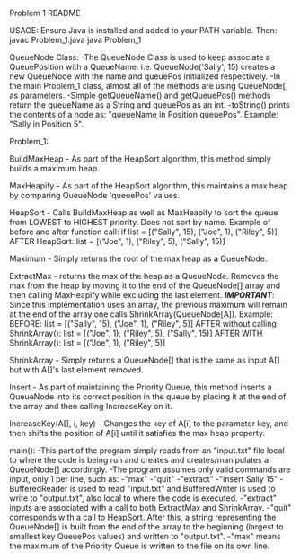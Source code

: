 Problem 1 README

USAGE: Ensure Java is installed and added to your PATH variable.
Then: javac Problem_1.java
      java Problem_1


QueueNode Class:
-The QueueNode Class is used to keep associate a QueuePosition with a QueueName. i.e. QueueNode('Sally', 15) creates a new QueueNode with the name and queuePos initialized respectively.
-In the main Problem_1 class, almost all of the methods are using QueueNode[] as parameters.
-Simple getQueueName() and getQueuePos() methods return the queueName as a String and queuePos as an int. 
-toString() prints the contents of a node as: "queueName in Position queuePos".
	Example: "Sally in Position 5".

Problem_1:

BuildMaxHeap - As part of the HeapSort algorithm, this method simply builds a maximum heap.

MaxHeapify - As part of the HeapSort algorithm, this maintains a max heap by comparing QueueNode 'queuePos' values.

HeapSort - Calls BuildMaxHeap as well as MaxHeapify to sort the queue from LOWEST to HIGHEST priority. Does not sort by name.
	Example of before and after function call: if list = [("Sally", 15), ("Joe", 1), ("Riley", 5)]
	AFTER HeapSort: list = [("Joe", 1), ("Riley", 5), ("Sally", 15)]

Maximum - Simply returns the root of the max heap as a QueueNode.

ExtractMax - returns the max of the heap as a QueueNode. Removes the max from the heap by moving it to the end of the QueueNode[] array and then calling MaxHeapify while excluding the last element.
	***IMPORTANT***: Since this implementation uses an array, the previous maximum will remain at the end of the array one calls ShrinkArray(QueueNode[A]).
	Example: BEFORE: list = [("Sally", 15), ("Joe", 1), ("Riley", 5)]
		 AFTER without calling ShrinkArray():  list = [("Joe", 1), ("Riley", 5), ("Sally", 15)]
	         AFTER WITH ShrinkArray(): list = [("Joe", 1), ("Riley", 5)]

ShrinkArray - Simply returns a QueueNode[] that is the same as input A[] but with A[]'s last element removed.

Insert - As part of maintaining the Priority Queue, this method inserts a QueueNode into its correct position in the queue by placing it at the end of the array and then calling IncreaseKey on it.

IncreaseKey(A[], i, key) - Changes the key of A[i] to the parameter key, and then shifts the position of A[i] until it satisfies the max heap property.


main():
-This part of the program simply reads from an "input.txt" file local to where the code is being run and creates and creates/manipulates a QueueNode[] accordingly.
-The program assumes only valid commands are input, only 1 per line, such as:
	-"max"
	-"quit"
	-"extract"
	-"insert Sally 15"
-BufferedReader is used to read "input.txt" and BufferedWriter is used to write to "output.txt", also local to where the code is executed.
-"extract" inputs are associated with a call to both ExtractMax and ShrinkArray.
-"quit" corresponds with a call to HeapSort. After this, a string representing the QueueNode[] is built from the end of the array to the beginning (largest to smallest key QueuePos values) and written to "output.txt".
-"max" means the maximum of the Priority Queue is written to the file on its own line.
	





